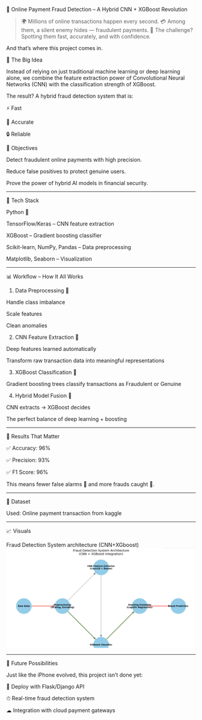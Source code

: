 🚀 Online Payment Fraud Detection – A Hybrid CNN + XGBoost Revolution

> 🌍 Millions of online transactions happen every second.
💳 Among them, a silent enemy hides — fraudulent payments.
🤔 The challenge? Spotting them fast, accurately, and with confidence.

And that’s where this project comes in.

🌟 The Big Idea

Instead of relying on just traditional machine learning or deep learning alone,
we combine the feature extraction power of Convolutional Neural Networks (CNN) with the classification strength of XGBoost.

The result?
A hybrid fraud detection system that is:

⚡ Fast

🎯 Accurate

🔒 Reliable


🎯 Objectives

Detect fraudulent online payments with high precision.

Reduce false positives to protect genuine users.

Prove the power of hybrid AI models in financial security.



---

🧰 Tech Stack

Python 🐍

TensorFlow/Keras – CNN feature extraction

XGBoost – Gradient boosting classifier

Scikit-learn, NumPy, Pandas – Data preprocessing

Matplotlib, Seaborn – Visualization



---

📊 Workflow – How It All Works

1. Data Preprocessing 🧹

Handle class imbalance

Scale features

Clean anomalies



2. CNN Feature Extraction 🧠

Deep features learned automatically

Transform raw transaction data into meaningful representations



3. XGBoost Classification 🌳

Gradient boosting trees classify transactions as Fraudulent or Genuine



4. Hybrid Model Fusion 🔗

CNN extracts → XGBoost decides

The perfect balance of deep learning + boosting





---

🚀 Results That Matter

✅ Accuracy: 96%

✅ Precision: 93%

✅ F1 Score: 96%

This means fewer false alarms 🚨 and more frauds caught 🎯.


---

📂 Dataset

Used: Online payment transaction from kaggle


---


📈 Visuals

Fraud Detection System architecture (CNN+XGboost)
![alt image](https://github.com/arjunganesh6133/fraud-detection-cnn-xgboost/blob/6b5def875ba552d79c20ad5d4c79ed1a2074ddb7/Screenshot%202025-09-18%20203114.png)





---

🔮 Future Possibilities

Just like the iPhone evolved, this project isn’t done yet:

📱 Deploy with Flask/Django API

⏱ Real-time fraud detection system

☁ Integration with cloud payment gateways
